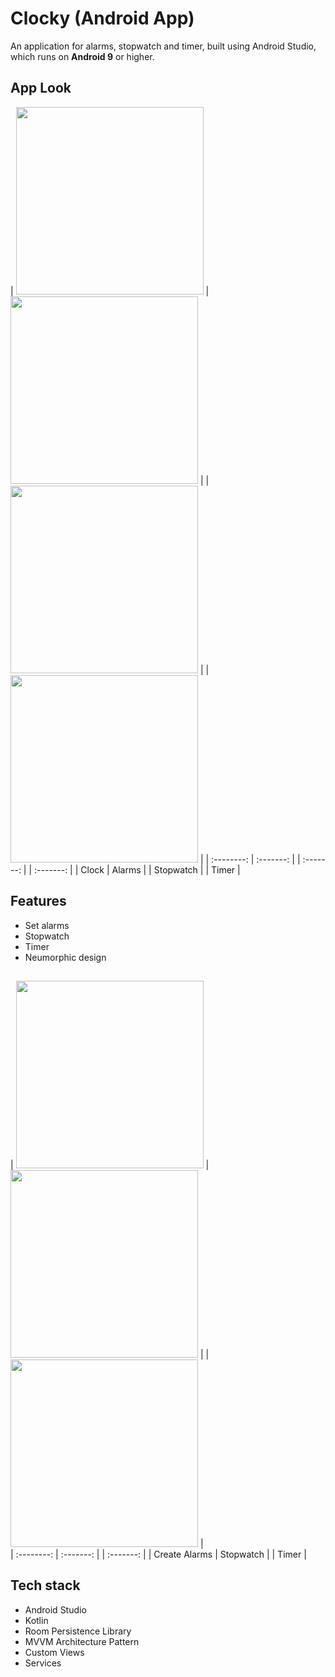 
# Clocky (Android App)

An application for alarms, stopwatch and timer, built using Android Studio, which runs on **Android 9** or higher.


## App Look


| <img src="https://github.com/tanishkHada/Clocky-Android/raw/main/Screenshots/clock.png" width="300"> | <img src="https://github.com/tanishkHada/Clocky-Android/raw/main/Screenshots/alarm.png" width="300"> |  | <img src="https://github.com/tanishkHada/Clocky-Android/raw/main/Screenshots/stopwatch.png" width="300"> |   | <img src="https://github.com/tanishkHada/Clocky-Android/raw/main/Screenshots/timer.png" width="300"> |
|      :--------:       |       :-------:       |    |       :-------:       |         |       :-------:       | 
|    Clock              | Alarms |                   | Stopwatch |                    | Timer |    




  



## Features

- Set alarms
- Stopwatch
- Timer
- Neumorphic design



## 

| <img src="https://github.com/tanishkHada/Clocky-Android/raw/main/Screenshots/createAlarm.png" width="300"> | <img src="https://github.com/tanishkHada/Clocky-Android/raw/main/Screenshots/stopwatchRunning.png" width="300"> |     | <img src="https://github.com/tanishkHada/Clocky-Android/raw/main/Screenshots/timerRunning.png" width="300"> |     
|    :--------:       | :-------:  |           | :-------:  |
|    Create Alarms      | Stopwatch |          | Timer |








## Tech stack

- Android Studio
- Kotlin
- Room Persistence Library
- MVVM Architecture Pattern
- Custom Views
- Services

  







